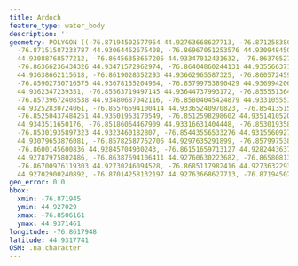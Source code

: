 ```yaml
---
title: Ardoch
feature_type: water_body
description: ''
geometry: POLYGON ((-76.87194502577954 44.92763668627713, -76.87125838027248 44.92924701743752,
  -76.87151587233787 44.93064462675408, -76.86967051253576 44.93094845036637, -76.86885512099514
  44.93088768577212, -76.86456358657205 44.93347012431632, -76.86370527968688 44.93407774003968,
  -76.86366236434326 44.93471572962974, -76.86404860244131 44.93556637139127, -76.86314738021251
  44.93638662115618, -76.8619028352293 44.93662965587325, -76.86057245955794 44.93714610123261,
  -76.85902750716575 44.93678155204964, -76.85799753890429 44.93699420602055, -76.85688173995464
  44.9362347239351, -76.85563719497145 44.93644737993172, -76.85555136428327 44.93511067201473,
  -76.85739672408538 44.93480687042116, -76.85804045424879 44.93310555179674, -76.85696757064281
  44.93252830724061, -76.85576594100414 44.93365240970823, -76.85413515792376 44.93426002350294,
  -76.85250437484251 44.93501953170549, -76.8512598298602 44.93514105208524, -76.85061609969678
  44.9343511650176, -76.85186064467909 44.93316631404448, -76.85301935897323 44.9330751706494,
  -76.85301935897323 44.9323460182807, -76.85443556533276 44.93155609276871, -76.85533678756155
  44.93079653876081, -76.85782587752706 44.9297635291899, -76.85799753890429 44.92924701743752,
  -76.8600145600836 44.92845704930243, -76.86151659713127 44.92824436371717, -76.86263239608179
  44.92787975802486, -76.86387694106411 44.92760630223682, -76.86580813155435 44.92754553410671,
  -76.86700976119303 44.92730246094528, -76.8685117982416 44.92736322933191, -76.86868345961791
  44.92702900240892, -76.87014258132197 44.92763668627713, -76.87194502577954 44.92763668627713))
geo_error: 0.0
bbox:
  xmin: -76.871945
  ymin: 44.927029
  xmax: -76.8506161
  ymax: 44.9371461
longitude: -76.8617948
latitude: 44.9317741
OSM: .na.character
---
```

